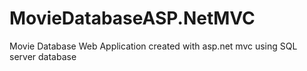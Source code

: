 # MovieDatabaseASP.NetMVC
Movie Database Web Application created with asp.net mvc using SQL server database 
